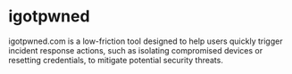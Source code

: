 # igotpwned
igotpwned.com is a low-friction tool designed to help users quickly trigger incident response actions, such as isolating compromised devices or resetting credentials, to mitigate potential security threats.

